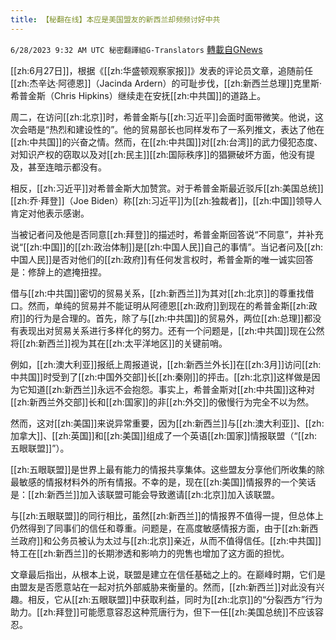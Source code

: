 ```yaml
---
title: 【秘翻在线】本应是美国盟友的新西兰却频频讨好中共
---
```

`6/28/2023 9:32 AM UTC 秘密翻譯組G-Translators` [轉載自GNews](https://gnews.org/articles/1419498)

[[zh:6月27日]]，根据《[[zh:华盛顿观察家报]]》发表的评论员文章，追随前任[[zh:杰辛达·阿德恩]]（Jacinda Ardern）的可耻步伐，[[zh:新西兰总理]]克里斯·希普金斯（Chris Hipkins）继续走在安抚[[zh:中共国]]的道路上。

周二，在访问[[zh:北京]]时，希普金斯与[[zh:习近平]]会面时面带微笑。他说，这次会晤是“热烈和建设性的”。他的贸易部长也同样发布了一系列推文，表达了他在[[zh:中共国]]的兴奋之情。然而，在[[zh:中共国]]对[[zh:台湾]]的武力侵犯态度、对知识产权的窃取以及对[[zh:民主]][[zh:国际秩序]]的猖獗破坏方面，他没有提及，甚至连暗示都没有。

相反，[[zh:习近平]]对希普金斯大加赞赏。对于希普金斯最近驳斥[[zh:美国总统]][[zh:乔·拜登]]（Joe Biden）称[[zh:习近平]]为[[zh:独裁者]]，[[zh:中国]]领导人肯定对他表示感谢。

当被记者问及他是否同意[[zh:拜登]]的描述时，希普金斯回答说“不同意”，并补充说“[[zh:中国]]的[[zh:政治体制]]是[[zh:中国人民]]自己的事情”。当记者问及[[zh:中国人民]]是否对他们的[[zh:政府]]有任何发言权时，希普金斯的唯一诚实回答是：修辞上的遮掩扭捏。

借与[[zh:中共国]]密切的贸易关系，[[zh:新西兰]]为其对[[zh:北京]]的尊重找借口。然而，单纯的贸易并不能证明从阿德恩[[zh:政府]]到现在的希普金斯[[zh:政府]]的行为是合理的。首先，除了与[[zh:中共国]]的贸易外，两位[[zh:总理]]都没有表现出对贸易关系进行多样化的努力。还有一个问题是，[[zh:中共国]]现在公然将[[zh:新西兰]]视为其在[[zh:太平洋地区]]的关键前哨。

例如，[[zh:澳大利亚]]报纸上周报道说，[[zh:新西兰外长]]在[[zh:3月]]访问[[zh:中共国]]时受到了[[zh:中国外交部]]长[[zh:秦刚]]的抨击。[[zh:北京]]这样做是因为它知道[[zh:新西兰]]永远不会抱怨。事实上，希普金斯对[[zh:中共国]]这种对[[zh:新西兰外交部]]长和[[zh:国家]]的非[[zh:外交]]的傲慢行为完全不以为然。

然而，这对[[zh:美国]]来说异常重要，因为[[zh:新西兰]]与[[zh:澳大利亚]]、[[zh:加拿大]]、[[zh:英国]]和[[zh:美国]]组成了一个英语[[zh:国家]]情报联盟（“[[zh:五眼联盟]]”）。

[[zh:五眼联盟]]是世界上最有能力的情报共享集体。这些盟友分享他们所收集的除最敏感的情报材料外的所有情报。不幸的是，现在[[zh:美国]]情报界的一个笑话是：[[zh:新西兰]]加入该联盟可能会导致邀请[[zh:北京]]加入该联盟。

与[[zh:五眼联盟]]的同行相比，虽然[[zh:新西兰]]的情报界不值得一提，但总体上仍然得到了同事们的信任和尊重。问题是，在高度敏感情报方面，由于[[zh:新西兰政府]]和公务员被认为太过与[[zh:北京]]亲近，从而不值得信任。[[zh:中共国]]特工在[[zh:新西兰]]的长期渗透和影响力的兜售也增加了这方面的担忧。

文章最后指出，从根本上说，联盟是建立在信任基础之上的。在巅峰时期，它们是由盟友是否愿意站在一起对抗外部威胁来衡量的。然而，[[zh:新西兰]]对此没有兴趣。相反，它从[[zh:五眼联盟]]中获取利益，同时为[[zh:北京]]的“分裂西方”行为助力。[[zh:拜登]]可能愿意容忍这种荒唐行为，但下一任[[zh:美国总统]]不应该容忍。
